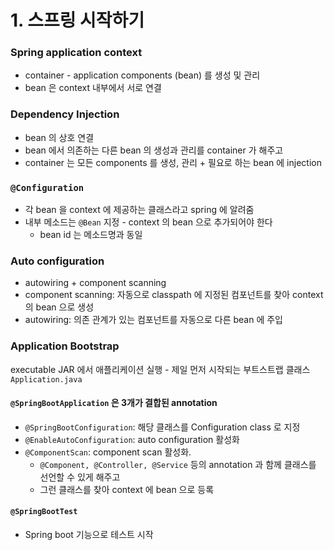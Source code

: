 # 1. 스프링 시작하기
### Spring application context 
- container - application components (bean) 를 생성 및 관리
- bean 은 context 내부에서 서로 연결

### Dependency Injection
- bean 의 상호 연결
- bean 에서 의존하는 다른 bean 의 생성과 관리를 container 가 해주고
- container 는 모든 components 를 생성, 관리 + 필요로 하는 bean 에 injection

### `@Configuration`
- 각 bean 을 context 에 제공하는 클래스라고 spring 에 알려줌
- 내부 메소드는 `@Bean` 지정 - context 의 bean 으로 추가되어야 한다
  - bean id 는 메소드명과 동일

### Auto configuration
- autowiring + component scanning
- component scanning: 자동으로 classpath 에 지정된 컴포넌트를 찾아 context 의 bean 으로 생성
- autowiring: 의존 관계가 있는 컴포넌트를 자동으로 다른 bean 에 주입

### Application Bootstrap
executable JAR 에서 애플리케이션 실행 - 제일 먼저 시작되는 부트스트랩 클래스 `Application.java`

#### `@SpringBootApplication` 은 3개가 결합된 annotation
- `@SpringBootConfiguration`: 해당 클래스를 Configuration class 로 지정
- `@EnableAutoConfiguration`: auto configuration 활성화
- `@ComponentScan`: component scan 활성화.
  - `@Component, @Controller, @Service` 등의 annotation 과 함께 클래스를 선언할 수 있게 해주고
  - 그런 클래스를 찾아 context 에 bean 으로 등록

#### `@SpringBootTest`
- Spring boot 기능으로 테스트 시작